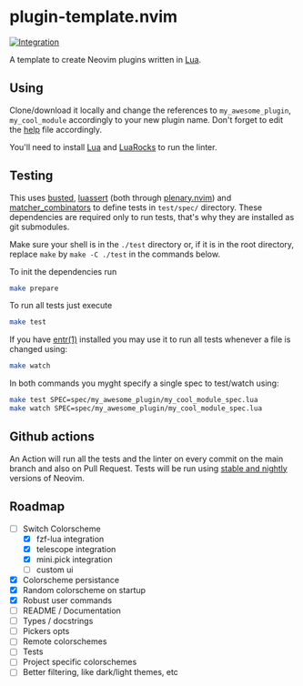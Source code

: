 # plugin-template.nvim

[![Integration][integration-badge]][integration-runs]

A template to create Neovim plugins written in [Lua][lua].

## Using

Clone/download it locally and change the references to `my_awesome_plugin`,
`my_cool_module` accordingly to your new plugin name. Don't forget to edit the
[help][help] file accordingly.

You'll need to install [Lua][lua] and [LuaRocks][luarocks] to run the linter.

## Testing

This uses [busted][busted], [luassert][luassert] (both through
[plenary.nvim][plenary]) and [matcher_combinators][matcher_combinators] to
define tests in `test/spec/` directory. These dependencies are required only to
run tests, that's why they are installed as git submodules.

Make sure your shell is in the `./test` directory or, if it is in the root directory,
replace `make` by `make -C ./test` in the commands below.

To init the dependencies run

```bash
make prepare
```

To run all tests just execute

```bash
make test
```

If you have [entr(1)][entr] installed you may use it to run all tests whenever a
file is changed using:

```bash
make watch
```

In both commands you myght specify a single spec to test/watch using:

```bash
make test SPEC=spec/my_awesome_plugin/my_cool_module_spec.lua
make watch SPEC=spec/my_awesome_plugin/my_cool_module_spec.lua
```

## Github actions

An Action will run all the tests and the linter on every commit on the main
branch and also on Pull Request. Tests will be run using
[stable and nightly][neovim-test-versions] versions of Neovim.

[lua]: https://www.lua.org/
[entr]: https://eradman.com/entrproject/
[luarocks]: https://luarocks.org/
[busted]: https://olivinelabs.com/busted/
[luassert]: https://github.com/Olivine-Labs/luassert
[plenary]: https://github.com/nvim-lua/plenary.nvim
[matcher_combinators]: https://github.com/m00qek/matcher_combinators.lua
[integration-badge]: https://github.com/m00qek/plugin-template.nvim/actions/workflows/integration.yml/badge.svg
[integration-runs]: https://github.com/m00qek/plugin-template.nvim/actions/workflows/integration.yml
[neovim-test-versions]: .github/workflows/integration.yml#L17
[help]: doc/my-awesome-plugin.txt

## Roadmap

- [ ] Switch Colorscheme
  - [x] fzf-lua integration
  - [x] telescope integration
  - [x] mini.pick integration
  - [ ] custom ui
- [x] Colorscheme persistance
- [x] Random colorscheme on startup
- [x] Robust user commands
- [ ] README / Documentation
- [ ] Types / docstrings
- [ ] Pickers opts
- [ ] Remote colorschemes
- [ ] Tests
- [ ] Project specific colorschemes
- [ ] Better filtering, like dark/light themes, etc
